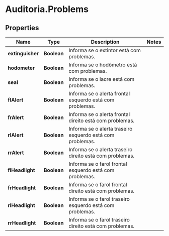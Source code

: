 # Auditoria.Problems

## Properties
Name | Type | Description | Notes
------------ | ------------- | ------------- | -------------
**extinguisher** | **Boolean** | Informa se o extintor está com problemas. | 
**hodometer** | **Boolean** | Informa se o hodômetro está com problemas. | 
**seal** | **Boolean** | Informa se o lacre está com problemas. | 
**flAlert** | **Boolean** | Informa se o alerta frontal esquerdo está com problemas. | 
**frAlert** | **Boolean** | Informa se o alerta frontal direito está com problemas. | 
**rlAlert** | **Boolean** | Informa se o alerta traseiro esquerdo está com problemas. | 
**rrAlert** | **Boolean** | Informa se o alerta traseiro direito está com problemas. | 
**flHeadlight** | **Boolean** | Informa se o farol frontal esquerdo está com problemas. | 
**frHeadlight** | **Boolean** | Informa se o farol frontal direito está com problemas. | 
**rlHeadlight** | **Boolean** | Informa se o farol traseiro esquerdo está com problemas. | 
**rrHeadlight** | **Boolean** | Informa se o farol traseiro direito está com problemas. | 
